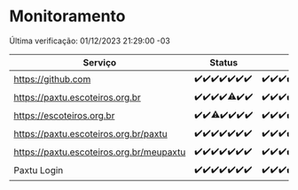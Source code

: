 # Monitoramento

Última verificação: 01/12/2023 21:29:00 -03

|Serviço|Status|Últimas 24h|
|---|---|---|
|https://github.com|<span title="2023-11-24: OK=24">✔️</span><span title="2023-11-25: OK=24">✔️</span><span title="2023-11-26: OK=24">✔️</span><span title="2023-11-27: OK=24">✔️</span><span title="2023-11-28: OK=24">✔️</span><span title="2023-11-29: OK=24">✔️</span><span title="2023-11-30: OK=24">✔️</span>|<span title="30/11/2023 21:34:00 -03 : 200">✔️</span><span title="30/11/2023 22:55:00 -03 : 200">✔️</span><span title="30/11/2023 23:26:00 -03 : 200">✔️</span><span title="01/12/2023 00:07:00 -03 : 200">✔️</span><span title="01/12/2023 01:08:00 -03 : 200">✔️</span><span title="01/12/2023 02:06:00 -03 : 200">✔️</span><span title="01/12/2023 03:09:00 -03 : 200">✔️</span><span title="01/12/2023 04:06:00 -03 : 200">✔️</span><span title="01/12/2023 05:08:00 -03 : 200">✔️</span><span title="01/12/2023 06:06:00 -03 : 200">✔️</span><span title="01/12/2023 07:07:00 -03 : 200">✔️</span><span title="01/12/2023 08:03:00 -03 : 200">✔️</span><span title="01/12/2023 09:11:00 -03 : 200">✔️</span><span title="01/12/2023 10:09:00 -03 : 200">✔️</span><span title="01/12/2023 11:06:00 -03 : 200">✔️</span><span title="01/12/2023 12:06:00 -03 : 200">✔️</span><span title="01/12/2023 13:07:00 -03 : 200">✔️</span><span title="01/12/2023 14:05:00 -03 : 200">✔️</span><span title="01/12/2023 15:08:00 -03 : 200">✔️</span><span title="01/12/2023 16:03:00 -03 : 200">✔️</span><span title="01/12/2023 17:07:00 -03 : 200">✔️</span><span title="01/12/2023 18:04:00 -03 : 200">✔️</span><span title="01/12/2023 19:04:00 -03 : 200">✔️</span><span title="01/12/2023 20:05:00 -03 : 200">✔️</span><span title="01/12/2023 21:29:00 -03 : 200">✔️</span>|
|https://paxtu.escoteiros.org.br|<span title="2023-11-24: OK=24">✔️</span><span title="2023-11-25: OK=24">✔️</span><span title="2023-11-26: OK=24">✔️</span><span title="2023-11-27: OK=24">✔️</span><span title="2023-11-28: OK=23, Falhas=1">⚠️</span><span title="2023-11-29: OK=24">✔️</span><span title="2023-11-30: OK=24">✔️</span>|<span title="30/11/2023 21:34:00 -03 : 200">✔️</span><span title="30/11/2023 22:55:00 -03 : 200">✔️</span><span title="30/11/2023 23:26:00 -03 : 200">✔️</span><span title="01/12/2023 00:07:00 -03 : 200">✔️</span><span title="01/12/2023 01:08:00 -03 : 200">✔️</span><span title="01/12/2023 02:06:00 -03 : 200">✔️</span><span title="01/12/2023 03:09:00 -03 : 200">✔️</span><span title="01/12/2023 04:06:00 -03 : 200">✔️</span><span title="01/12/2023 05:09:00 -03 : 200">✔️</span><span title="01/12/2023 06:06:00 -03 : 200">✔️</span><span title="01/12/2023 07:07:00 -03 : 200">✔️</span><span title="01/12/2023 08:03:00 -03 : 200">✔️</span><span title="01/12/2023 09:11:00 -03 : 200">✔️</span><span title="01/12/2023 10:09:00 -03 : 200">✔️</span><span title="01/12/2023 11:06:00 -03 : 200">✔️</span><span title="01/12/2023 12:06:00 -03 : 200">✔️</span><span title="01/12/2023 13:07:00 -03 : 200">✔️</span><span title="01/12/2023 14:05:00 -03 : 200">✔️</span><span title="01/12/2023 15:08:00 -03 : 200">✔️</span><span title="01/12/2023 16:03:00 -03 : 200">✔️</span><span title="01/12/2023 17:07:00 -03 : 200">✔️</span><span title="01/12/2023 18:04:00 -03 : 200">✔️</span><span title="01/12/2023 19:04:00 -03 : 200">✔️</span><span title="01/12/2023 20:05:00 -03 : 0">❌</span><span title="01/12/2023 21:29:00 -03 : 200">✔️</span>|
|https://escoteiros.org.br|<span title="2023-11-24: OK=24">✔️</span><span title="2023-11-25: OK=24">✔️</span><span title="2023-11-26: OK=23, Falhas=1">⚠️</span><span title="2023-11-27: OK=24">✔️</span><span title="2023-11-28: OK=24">✔️</span><span title="2023-11-29: OK=24">✔️</span><span title="2023-11-30: OK=24">✔️</span>|<span title="30/11/2023 21:34:00 -03 : 200">✔️</span><span title="30/11/2023 22:55:00 -03 : 200">✔️</span><span title="30/11/2023 23:26:00 -03 : 200">✔️</span><span title="01/12/2023 00:07:00 -03 : 200">✔️</span><span title="01/12/2023 01:08:00 -03 : 200">✔️</span><span title="01/12/2023 02:06:00 -03 : 200">✔️</span><span title="01/12/2023 03:09:00 -03 : 200">✔️</span><span title="01/12/2023 04:06:00 -03 : 200">✔️</span><span title="01/12/2023 05:09:00 -03 : 200">✔️</span><span title="01/12/2023 06:06:00 -03 : 200">✔️</span><span title="01/12/2023 07:07:00 -03 : 200">✔️</span><span title="01/12/2023 08:03:00 -03 : 200">✔️</span><span title="01/12/2023 09:11:00 -03 : 200">✔️</span><span title="01/12/2023 10:09:00 -03 : 200">✔️</span><span title="01/12/2023 11:06:00 -03 : 200">✔️</span><span title="01/12/2023 12:06:00 -03 : 200">✔️</span><span title="01/12/2023 13:07:00 -03 : 200">✔️</span><span title="01/12/2023 14:05:00 -03 : 200">✔️</span><span title="01/12/2023 15:08:00 -03 : 200">✔️</span><span title="01/12/2023 16:03:00 -03 : 200">✔️</span><span title="01/12/2023 17:07:00 -03 : 200">✔️</span><span title="01/12/2023 18:04:00 -03 : 200">✔️</span><span title="01/12/2023 19:04:00 -03 : 200">✔️</span><span title="01/12/2023 20:05:00 -03 : 200">✔️</span><span title="01/12/2023 21:29:00 -03 : 200">✔️</span>|
|https://paxtu.escoteiros.org.br/paxtu|<span title="2023-11-24: OK=24">✔️</span><span title="2023-11-25: OK=24">✔️</span><span title="2023-11-26: OK=24">✔️</span><span title="2023-11-27: OK=24">✔️</span><span title="2023-11-28: OK=24">✔️</span><span title="2023-11-29: OK=24">✔️</span><span title="2023-11-30: OK=24">✔️</span>|<span title="30/11/2023 21:34:00 -03 : 200">✔️</span><span title="30/11/2023 22:55:00 -03 : 200">✔️</span><span title="30/11/2023 23:26:00 -03 : 200">✔️</span><span title="01/12/2023 00:07:00 -03 : 200">✔️</span><span title="01/12/2023 01:08:00 -03 : 200">✔️</span><span title="01/12/2023 02:06:00 -03 : 200">✔️</span><span title="01/12/2023 03:09:00 -03 : 200">✔️</span><span title="01/12/2023 04:06:00 -03 : 200">✔️</span><span title="01/12/2023 05:09:00 -03 : 200">✔️</span><span title="01/12/2023 06:06:00 -03 : 200">✔️</span><span title="01/12/2023 07:07:00 -03 : 200">✔️</span><span title="01/12/2023 08:03:00 -03 : 200">✔️</span><span title="01/12/2023 09:11:00 -03 : 200">✔️</span><span title="01/12/2023 10:09:00 -03 : 200">✔️</span><span title="01/12/2023 11:06:00 -03 : 200">✔️</span><span title="01/12/2023 12:06:00 -03 : 200">✔️</span><span title="01/12/2023 13:07:00 -03 : 200">✔️</span><span title="01/12/2023 14:05:00 -03 : 200">✔️</span><span title="01/12/2023 15:08:00 -03 : 200">✔️</span><span title="01/12/2023 16:03:00 -03 : 200">✔️</span><span title="01/12/2023 17:07:00 -03 : 200">✔️</span><span title="01/12/2023 18:04:00 -03 : 200">✔️</span><span title="01/12/2023 19:04:00 -03 : 200">✔️</span><span title="01/12/2023 20:05:00 -03 : 0">❌</span><span title="01/12/2023 21:29:00 -03 : 200">✔️</span>|
|https://paxtu.escoteiros.org.br/meupaxtu|<span title="2023-11-24: OK=24">✔️</span><span title="2023-11-25: OK=24">✔️</span><span title="2023-11-26: OK=24">✔️</span><span title="2023-11-27: OK=24">✔️</span><span title="2023-11-28: OK=24">✔️</span><span title="2023-11-29: OK=24">✔️</span><span title="2023-11-30: OK=24">✔️</span>|<span title="30/11/2023 21:34:00 -03 : 200">✔️</span><span title="30/11/2023 22:55:00 -03 : 200">✔️</span><span title="30/11/2023 23:26:00 -03 : 200">✔️</span><span title="01/12/2023 00:07:00 -03 : 200">✔️</span><span title="01/12/2023 01:08:00 -03 : 200">✔️</span><span title="01/12/2023 02:06:00 -03 : 200">✔️</span><span title="01/12/2023 03:09:00 -03 : 200">✔️</span><span title="01/12/2023 04:06:00 -03 : 200">✔️</span><span title="01/12/2023 05:09:00 -03 : 200">✔️</span><span title="01/12/2023 06:06:00 -03 : 200">✔️</span><span title="01/12/2023 07:07:00 -03 : 200">✔️</span><span title="01/12/2023 08:03:00 -03 : 200">✔️</span><span title="01/12/2023 09:11:00 -03 : 200">✔️</span><span title="01/12/2023 10:09:00 -03 : 200">✔️</span><span title="01/12/2023 11:06:00 -03 : 200">✔️</span><span title="01/12/2023 12:06:00 -03 : 200">✔️</span><span title="01/12/2023 13:07:00 -03 : 200">✔️</span><span title="01/12/2023 14:05:00 -03 : 200">✔️</span><span title="01/12/2023 15:08:00 -03 : 200">✔️</span><span title="01/12/2023 16:03:00 -03 : 200">✔️</span><span title="01/12/2023 17:07:00 -03 : 200">✔️</span><span title="01/12/2023 18:04:00 -03 : 200">✔️</span><span title="01/12/2023 19:04:00 -03 : 200">✔️</span><span title="01/12/2023 20:05:00 -03 : 0">❌</span><span title="01/12/2023 21:29:00 -03 : 200">✔️</span>|
|Paxtu Login|<span title="2023-11-24: OK=24">✔️</span><span title="2023-11-25: OK=24">✔️</span><span title="2023-11-26: OK=24">✔️</span><span title="2023-11-27: OK=24">✔️</span><span title="2023-11-28: OK=24">✔️</span><span title="2023-11-29: OK=24">✔️</span><span title="2023-11-30: OK=24">✔️</span>|<span title="30/11/2023 21:34:00 -03 : 200">✔️</span><span title="30/11/2023 22:55:00 -03 : 200">✔️</span><span title="30/11/2023 23:26:00 -03 : 200">✔️</span><span title="01/12/2023 00:07:00 -03 : 200">✔️</span><span title="01/12/2023 01:08:00 -03 : 200">✔️</span><span title="01/12/2023 02:06:00 -03 : 200">✔️</span><span title="01/12/2023 03:09:00 -03 : 200">✔️</span><span title="01/12/2023 04:06:00 -03 : 200">✔️</span><span title="01/12/2023 05:09:00 -03 : 200">✔️</span><span title="01/12/2023 06:06:00 -03 : 200">✔️</span><span title="01/12/2023 07:07:00 -03 : 200">✔️</span><span title="01/12/2023 08:03:00 -03 : 200">✔️</span><span title="01/12/2023 09:11:00 -03 : 200">✔️</span><span title="01/12/2023 10:09:00 -03 : 200">✔️</span><span title="01/12/2023 11:06:00 -03 : 200">✔️</span><span title="01/12/2023 12:06:00 -03 : 200">✔️</span><span title="01/12/2023 13:07:00 -03 : 200">✔️</span><span title="01/12/2023 14:05:00 -03 : 200">✔️</span><span title="01/12/2023 15:08:00 -03 : 200">✔️</span><span title="01/12/2023 16:03:00 -03 : 200">✔️</span><span title="01/12/2023 17:07:00 -03 : 200">✔️</span><span title="01/12/2023 18:04:00 -03 : 200">✔️</span><span title="01/12/2023 19:04:00 -03 : 200">✔️</span><span title="01/12/2023 20:05:00 -03 : 504">❌</span><span title="01/12/2023 21:29:00 -03 : 200">✔️</span>|
